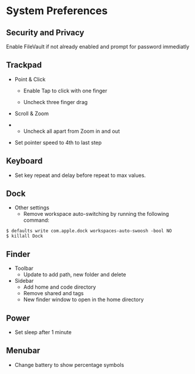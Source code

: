 # System Preferences

## Security and Privacy

Enable FileVault if not already enabled and prompt for password immediatly

## Trackpad

* Point & Click

  * Enable Tap to click with one finger

  * Uncheck three finger drag

* Scroll & Zoom
* * Uncheck all apart from Zoom in and out
* Set pointer speed to 4th to last step



## Keyboard

* Set key repeat and delay before repeat to max values.

## Dock

* Other settings
  * Remove workspace auto-switching by running the following command:

```
$ defaults write com.apple.dock workspaces-auto-swoosh -bool NO
$ killall Dock
```

## Finder

* Toolbar
  * Update to add path, new folder and delete
* Sidebar
  * Add home and code directory
  * Remove shared and tags
  * New finder window to open in the home directory

## Power

* Set sleep after 1 minute 

## Menubar

* Change battery to show percentage symbols




